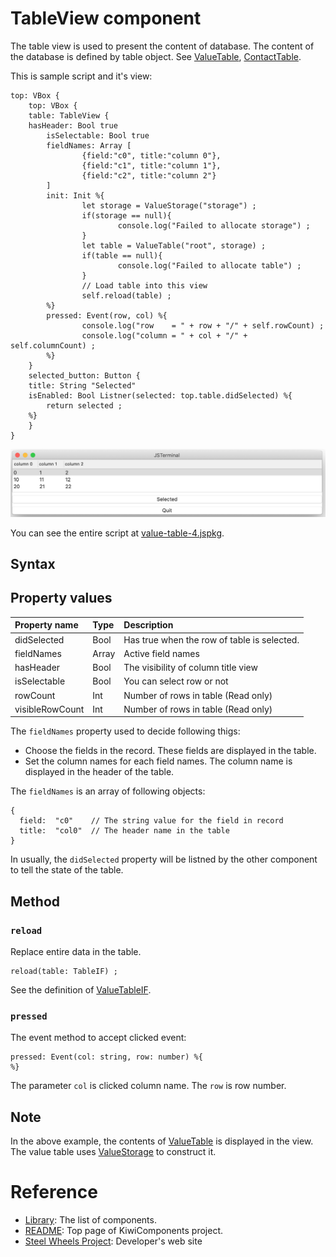 # TableView component
The table view is used to present the content of database. 
The content of the database is defined by table object.
See [ValueTable](https://github.com/steelwheels/KiwiScript/blob/master/KiwiLibrary/Document/Class/ValueTable.md),
[ContactTable](https://github.com/steelwheels/KiwiScript/blob/master/KiwiLibrary/Document/Class/ContactTable.md).

This is sample script and it's view:
````
top: VBox {
    top: VBox {
    table: TableView {
	hasHeader: Bool true
        isSelectable: Bool true
        fieldNames: Array [
                {field:"c0", title:"column 0"},
                {field:"c1", title:"column 1"},
                {field:"c2", title:"column 2"}
        ]
        init: Init %{
                let storage = ValueStorage("storage") ;
                if(storage == null){
                        console.log("Failed to allocate storage") ;
                }
                let table = ValueTable("root", storage) ;
                if(table == null){
                        console.log("Failed to allocate table") ;
                }
                // Load table into this view
                self.reload(table) ;
        %}
        pressed: Event(row, col) %{
                console.log("row    = " + row + "/" + self.rowCount) ;
                console.log("column = " + col + "/" + self.columnCount) ;
        %}
    }
    selected_button: Button {
	title: String "Selected"
	isEnabled: Bool Listner(selected: top.table.didSelected) %{
		return selected ;
	%}
    }
}
````

![Table View](./Images/table-view.png)

You can see the entire script at [value-table-4.jspkg](https://github.com/steelwheels/JSTerminal/tree/master/Resource/Sample/value-table-4.jspkg).

## Syntax

## Property values
|Property name  |Type   |Description        |
|:--            |:--    |:--                | 
|didSelected    |Bool   |Has true when the row of table is selected. |
|fieldNames     |Array  |Active field names |
|hasHeader      |Bool   |The visibility of column title view|
|isSelectable   |Bool   |You can select row or not |
|rowCount       |Int    |Number of rows in table (Read only)|
|visibleRowCount |Int    |Number of rows in table (Read only)|

The `fieldNames` property used to decide following thigs:
* Choose the fields in the record. These fields are displayed in the table.
* Set the column names for each field names. The column name is displayed in the header of the table.

The `fieldNames` is an array of following objects:
````
{
  field:  "c0"    // The string value for the field in record
  title:  "col0"  // The header name in the table
}
````

In usually, the `didSelected` property will be listned by the other component to tell the state of the table.

## Method

### `reload`
Replace entire data in the table.
```
reload(table: TableIF) ;
```
See the definition of [ValueTableIF](https://github.com/steelwheels/KiwiScript/blob/master/KiwiLibrary/Document/Class/ValueTable.md).

### `pressed`
The event method to accept clicked event:
````
pressed: Event(col: string, row: number) %{
%}
````
The parameter `col` is clicked column name.
The `row` is row number.

## Note
In the above example, the contents of [ValueTable](https://github.com/steelwheels/KiwiScript/blob/master/KiwiLibrary/Document/Class/ValueTable.md) is displayed in the view.
The value table uses [ValueStorage](https://github.com/steelwheels/KiwiScript/blob/master/KiwiLibrary/Document/Class/ValueStorage.md) to construct it.

# Reference
* [Library](https://github.com/steelwheels/KiwiCompnents/blob/master/Document/Library.md): The list of components. 
* [README](https://github.com/steelwheels/KiwiCompnents): Top page of KiwiComponents project.
* [Steel Wheels Project](https://steelwheels.github.io): Developer's web site

